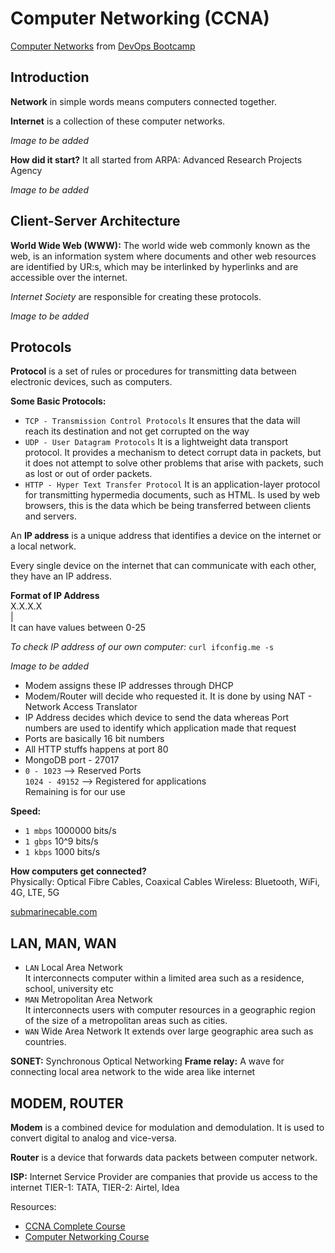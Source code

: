 # Computer Networking (CCNA)

[Computer Networks](https://www.youtube.com/watch?v=IPvYjXCsTg8) from [DevOps Bootcamp](https://www.youtube.com/playlist?list=PL9gnSGHSqcnoqBXdMwUTRod4Gi3eac2Ak)

## Introduction 

**Network** in simple words means computers connected together.

**Internet** is a collection of these computer networks.

_Image to be added_

**How did it start?**
It all started from ARPA: Advanced Research Projects Agency

_Image to be added_

## Client-Server Architecture

**World Wide Web (WWW):** The world wide web commonly known as the web, is an information system where documents and other web resources are identified by UR:s, which may be interlinked by hyperlinks and are accessible over the internet.

_Internet Society_ are responsible for creating these protocols.

_Image to be added_

## Protocols

**Protocol** is a set of rules or procedures for transmitting data between electronic devices, such as computers.

**Some Basic Protocols:**
- `TCP - Transmission Control Protocols`
   It ensures that the data will reach its destination and not get corrupted on the way
- `UDP - User Datagram Protocols`
   It is a lightweight data transport protocol.
   It provides a mechanism to detect corrupt data in packets, but it does not attempt to solve other problems that arise with packets, such as lost or out of order packets.
- `HTTP - Hyper Text Transfer Protocol`
   It is an application-layer protocol for transmitting hypermedia documents, such as HTML.
   Is used by web browsers, this is the data which be being transferred between clients and servers.


An **IP address** is a unique address that identifies a device on the internet or a local network.

Every single device on the internet that can communicate with each other, they have an IP address.

**Format of IP Address** <br/>
X.X.X.X <br/>
| <br/>
It can have values between 0-25

_To check IP address of our own computer:_ `curl ifconfig.me -s`

_Image to be added_

- Modem assigns these IP addresses through DHCP
- Modem/Router will decide who requested it. It is done by using NAT - Network Access Translator
- IP Address decides which device to send the data whereas Port numbers are used to identify which application made that request
- Ports are basically 16 bit numbers
- All HTTP stuffs happens at port 80
- MongoDB port - 27017
- `0 - 1023` --> Reserved Ports <br/>
  `1024 - 49152` --> Registered for applications <br/>
   Remaining is for our use
   
**Speed:**
- `1 mbps` 1000000 bits/s
- `1 gbps` 10^9 bits/s
- `1 kbps` 1000 bits/s

**How computers get connected?** <br/>
Physically: Optical Fibre Cables, Coaxical Cables
Wireless: Bluetooth, WiFi, 4G, LTE, 5G

[submarinecable.com](submarincecable.com)

## LAN, MAN, WAN
- `LAN` Local Area Network <br/>
   It interconnects computer within a limited area such as a residence, school, university etc 
- `MAN` Metropolitan Area Network <br/>
   It interconnects users with computer resources in a geographic region of the size of a metropolitan areas such as cities.
- `WAN` Wide Area Network
   It extends over large geographic area such as countries.
   
**SONET:** Synchronous Optical Networking
**Frame relay:** A wave for connecting local area network to the wide area like internet

## MODEM, ROUTER

**Modem** is a combined device for modulation and demodulation. It is used to convert digital to analog and vice-versa.

**Router** is a device that forwards data packets between computer network.

**ISP:** Internet Service Provider are companies that provide us access to the internet
TIER-1: TATA, TIER-2: Airtel, Idea

Resources:
- [CCNA Complete Course](https://www.youtube.com/watch?v=rv3QK2UquxM)
- [Computer Networking Course](https://www.youtube.com/watch?v=IPvYjXCsTg8)